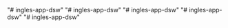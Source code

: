 "# ingles-app-dsw" 
"# ingles-app-dsw" 
"# ingles-app-dsw" 
"# ingles-app-dsw" 
"# ingles-app-dsw" 
